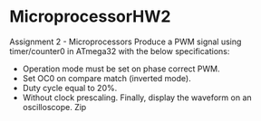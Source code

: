 # MicroprocessorHW2

Assignment 2 - Microprocessors
Produce a PWM signal using timer/counter0 in ATmega32 with the below specifications:
- Operation mode must be set on phase correct PWM.
- Set OC0 on compare match (inverted mode).
- Duty cycle equal to 20%.
- Without clock prescaling.
Finally, display the waveform on an oscilloscope.
Zip
